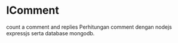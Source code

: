 # IComment
count a comment and replies
Perhitungan comment dengan nodejs expressjs serta database mongodb.
